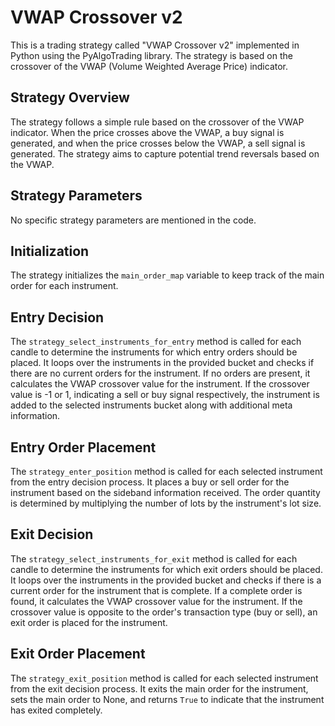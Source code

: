 # VWAP Crossover v2

This is a trading strategy called "VWAP Crossover v2" implemented in Python using the PyAlgoTrading library. The strategy is based on the crossover of the VWAP (Volume Weighted Average Price) indicator.

## Strategy Overview

The strategy follows a simple rule based on the crossover of the VWAP indicator. When the price crosses above the VWAP, a buy signal is generated, and when the price crosses below the VWAP, a sell signal is generated. The strategy aims to capture potential trend reversals based on the VWAP.

## Strategy Parameters

No specific strategy parameters are mentioned in the code. 


## Initialization

The strategy initializes the `main_order_map` variable to keep track of the main order for each instrument.

## Entry Decision

The `strategy_select_instruments_for_entry` method is called for each candle to determine the instruments for which entry orders should be placed. It loops over the instruments in the provided bucket and checks if there are no current orders for the instrument. If no orders are present, it calculates the VWAP crossover value for the instrument. If the crossover value is -1 or 1, indicating a sell or buy signal respectively, the instrument is added to the selected instruments bucket along with additional meta information.

## Entry Order Placement

The `strategy_enter_position` method is called for each selected instrument from the entry decision process. It places a buy or sell order for the instrument based on the sideband information received. The order quantity is determined by multiplying the number of lots by the instrument's lot size.

## Exit Decision

The `strategy_select_instruments_for_exit` method is called for each candle to determine the instruments for which exit orders should be placed. It loops over the instruments in the provided bucket and checks if there is a current order for the instrument that is complete. If a complete order is found, it calculates the VWAP crossover value for the instrument. If the crossover value is opposite to the order's transaction type (buy or sell), an exit order is placed for the instrument.

## Exit Order Placement

The `strategy_exit_position` method is called for each selected instrument from the exit decision process. It exits the main order for the instrument, sets the main order to None, and returns `True` to indicate that the instrument has exited completely.

